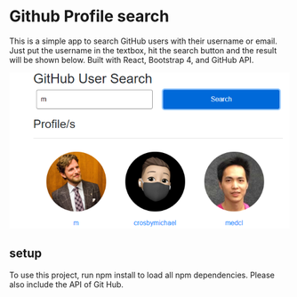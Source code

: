 # Github Profile search
This is a simple app to search GitHub users with their username or email. Just put the username in the textbox, hit the search button and the result will be shown below. Built with React, Bootstrap 4, and GitHub API.
<p> <img src="/public/promo.png" ></img> </p>

## setup
To use this project, run npm install to load all npm dependencies. Please also include the API of Git Hub.
